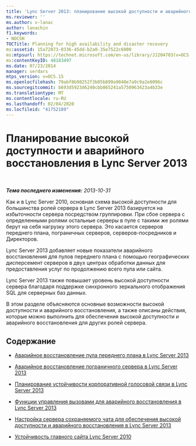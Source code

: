 ```yaml
---
title: 'Lync Server 2013: планирование высокой доступности и аварийного восстановления'
ms.reviewer: ''
ms.author: v-lanac
author: lanachin
f1.keywords:
- NOCSH
TOCTitle: Planning for high availability and disaster recovery
ms:assetid: 15a72073-0336-45dd-b2a0-35e7522c6000
ms:mtpsurl: https://technet.microsoft.com/en-us/library/JJ204703(v=OCS.15)
ms:contentKeyID: 48183497
ms.date: 07/23/2014
manager: serdars
mtps_version: v=OCS.15
ms.openlocfilehash: 79abf8b98252f3b05b899a9840e7a9c9a2e8096c
ms.sourcegitcommit: b693d5923d6240cbb865241a5750963423a4b33e
ms.translationtype: MT
ms.contentlocale: ru-RU
ms.lasthandoff: 02/04/2020
ms.locfileid: "41752189"
---
```

<div data-xmlns="http://www.w3.org/1999/xhtml">

<div class="topic" data-xmlns="http://www.w3.org/1999/xhtml" data-msxsl="urn:schemas-microsoft-com:xslt" data-cs="http://msdn.microsoft.com/en-us/">

<div data-asp="http://msdn2.microsoft.com/asp">

# <a name="planning-for-high-availability-and-disaster-recovery-in-lync-server-2013"></a>Планирование высокой доступности и аварийного восстановления в Lync Server 2013

</div>

<div id="mainSection">

<div id="mainBody">

<span> </span>

_**Тема последнего изменения:** 2013-10-31_

Как и в Lync Server 2010, основная схема высокой доступности для большинства ролей сервера в Lync Server 2013 базируется на избыточности сервера посредством группировки. При сбое сервера с определенными ролями остальные серверы в пуле с такими же ролями берут на себя нагрузку этого сервера. Это касается серверов переднего плана, пограничных серверов, серверов-посредников и Директоров.

Lync Server 2013 добавляет новые показатели аварийного восстановления для пулов переднего плана с помощью географических дисперсемент серверов в двух центрах обработки данных для предоставления услуг по продолжению всего пула или сайта.

Lync Server 2013 также повышает уровень высокой доступности сервера благодаря поддержке синхронного зеркального отображения SQL для серверных баз данных.

В этом разделе объясняются основные возможности высокой доступности и аварийного восстановления, а также описаны действия, которые можно выполнить для обеспечения высокой доступности и аварийного восстановления для других ролей сервера.

<div>

## <a name="in-this-section"></a>Содержание

  - [Аварийное восстановление пула переднего плана в Lync Server 2013](lync-server-2013-front-end-pool-disaster-recovery.md)

  - [Аварийное восстановление пограничного сервера в Lync Server 2013](lync-server-2013-edge-server-disaster-recovery.md)

  - [Планирование устойчивости корпоративной голосовой связи в Lync Server 2013](lync-server-2013-planning-for-enterprise-voice-resiliency.md)

  - [Функции управления вызовами для аварийного восстановления в Lync Server 2013](lync-server-2013-call-management-features-for-disaster-recovery.md)

  - [Настройка сервера сохраняемого чата для обеспечения высокой доступности и аварийного восстановления в Lync Server 2013](lync-server-2013-configuring-persistent-chat-server-for-high-availability-and-disaster-recovery.md)

  - [Устойчивость главного сайта Lync Server 2010](lync-server-2013-compatibility-with-lync-server-2010-metropolitan-site-resiliency.md)

</div>

</div>

<span> </span>

</div>

</div>

</div>

